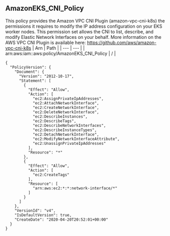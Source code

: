
## AmazonEKS_CNI_Policy
This policy provides the Amazon VPC CNI Plugin (amazon-vpc-cni-k8s) the permissions it requires to modify the IP address configuration on your EKS worker nodes. This permission set allows the CNI to list, describe, and modify Elastic Network Interfaces on your behalf. More information on the AWS VPC CNI Plugin is available here: https://github.com/aws/amazon-vpc-cni-k8s
| Arn | Path |
| --- | --- |
| arn:aws:iam::aws:policy/AmazonEKS_CNI_Policy | / |
```
{
  "PolicyVersion": {
    "Document": {
      "Version": "2012-10-17",
      "Statement": [
        {
          "Effect": "Allow",
          "Action": [
            "ec2:AssignPrivateIpAddresses",
            "ec2:AttachNetworkInterface",
            "ec2:CreateNetworkInterface",
            "ec2:DeleteNetworkInterface",
            "ec2:DescribeInstances",
            "ec2:DescribeTags",
            "ec2:DescribeNetworkInterfaces",
            "ec2:DescribeInstanceTypes",
            "ec2:DetachNetworkInterface",
            "ec2:ModifyNetworkInterfaceAttribute",
            "ec2:UnassignPrivateIpAddresses"
          ],
          "Resource": "*"
        },
        {
          "Effect": "Allow",
          "Action": [
            "ec2:CreateTags"
          ],
          "Resource": [
            "arn:aws:ec2:*:*:network-interface/*"
          ]
        }
      ]
    },
    "VersionId": "v4",
    "IsDefaultVersion": true,
    "CreateDate": "2020-04-20T20:52:01+00:00"
  }
}
```
